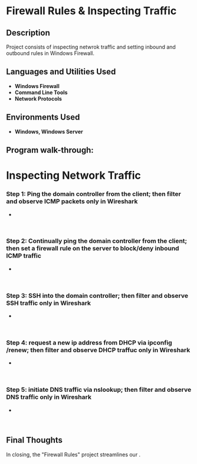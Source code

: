 <h1>Firewall Rules & Inspecting Traffic</h1>

 ### [ ]()

<h2>Description</h2>
Project consists of inspecting netwrok traffic and setting inbound and outbound rules in Windows Firewall.
<br />


<h2>Languages and Utilities Used</h2>

- <b>Windows Firewall</b>
- <b>Command Line Tools</b>
- <b>Network Protocols</b>

<h2>Environments Used </h2>

- <b>Windows, Windows Server</b>

<h2>Program walk-through:</h2>


<h1>Inspecting Network Traffic</h1>

<h3>Step 1: Ping the domain controller from the client; then filter and observe ICMP packets only in Wireshark </h3>
<p> </p>

- 

<br>


<h3>Step 2: Continually ping the domain controller from the client; then set a firewall rule on the server to block/deny inbound ICMP traffic</h3>
<p></p>

- 

<br>


<h3>Step 3: SSH into the domain controller; then filter and observe SSH traffic only in Wireshark</h3>
<p></p>

- 

<br>



<h3>Step 4: request a new ip address from DHCP via ipconfig /renew; then filter and observe DHCP traffuc only in Wireshark</h3>
<p></p>

- 

<br>


<h3>Step 5: initiate DNS traffic via nslookup; then filter and observe DNS traffic only in Wireshark</h3>
<p></p>

- 

<br>



<h2> Final Thoughts </h2>

<p> In closing, the "Firewall Rules" project streamlines our  .</p>
